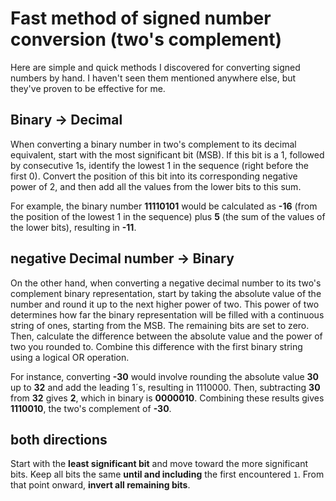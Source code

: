 # Fast method of signed number conversion (two's complement)
Here are simple and quick methods I discovered for converting signed numbers by hand. 
I haven't seen them mentioned anywhere else, but they've proven to be effective for me.

## Binary -> Decimal
When converting a binary number in two's complement to its decimal equivalent, start with the most significant bit (MSB). 
If this bit is a 1, followed by consecutive 1s, identify the lowest 1 in the sequence (right before the first 0). 
Convert the position of this bit into its corresponding negative power of 2, and then add all the values from the lower bits to this sum. 

For example, the binary number **11110101** would be calculated as **-16** (from the position of the lowest 1 in the sequence) plus **5** (the sum of the values of the lower bits), resulting in **-11**.

## negative Decimal number -> Binary
On the other hand, when converting a negative decimal number to its two's complement binary representation, 
start by taking the absolute value of the number and round it up to the next higher power of two. 
This power of two determines how far the binary representation will be filled with a continuous string of ones, starting from the MSB. 
The remaining bits are set to zero. Then, calculate the difference between the absolute value and the power of two you rounded to. 
Combine this difference with the first binary string using a logical OR operation. 

For instance, converting **-30** would involve rounding the absolute value **30** up to **32** and add the leading 1´s, resulting in 1110000. 
Then, subtracting **30** from **32** gives **2**, which in binary is **0000010**. Combining these results gives **1110010**, the two's complement of **-30**.

## both directions
Start with the **least significant bit** and move toward the more significant bits. Keep all bits the same **until and including** the first encountered `1`. From that point onward, **invert all remaining bits**.
